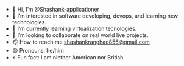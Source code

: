 - 👋 Hi, I’m @Shashank-applicationer
- 👀 I’m interested in software developing, devops, and learning new technologies.
- 🌱 I’m currently learning virtualization tecnologies.
- 💞️ I’m looking to collaborate on real world live projects.
- 📫 How to reach me shashankranghad856@gmail.com
- 😄 Pronouns: he/him
- ⚡ Fun fact: I am niether American nor British.

<!---
Shashank-applicationer/Shashank-applicationer is a ✨ special ✨ repository because its `README.md` (this file) appears on your GitHub profile.
You can click the Preview link to take a look at your changes.
--->
